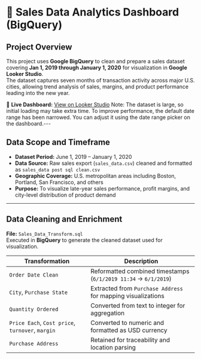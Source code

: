 # 🧾 Sales Data Analytics Dashboard (BigQuery)

## Project Overview
This project uses **Google BigQuery** to clean and prepare a sales dataset covering **Jan 1, 2019 through January 1, 2020** for visualization in **Google Looker Studio**.  
The dataset captures seven months of transaction activity across major U.S. cities, allowing trend analysis of sales, margins, and product performance leading into the new year.

🔗 **Live Dashboard:** [View on Looker Studio](https://lookerstudio.google.com/reporting/38e92f7a-6e6c-4cd4-8923-e8b01015def8)
Note: The dataset is large, so initial loading may take extra time. To improve performance, the default date range has been narrowed. You can adjust it using the date range picker on the dashboard.---

## Data Scope and Timeframe
- **Dataset Period:** June 1, 2019 – January 1, 2020  
- **Data Source:** Raw sales export (`sales_data.csv`) cleaned and formatted as `sales_data post sql clean.csv`  
- **Geographic Coverage:** U.S. metropolitan areas including Boston, Portland, San Francisco, and others  
- **Purpose:** To visualize late-year sales performance, profit margins, and city-level distribution of product demand

---

## Data Cleaning and Enrichment

**File:** `Sales_Data_Transform.sql`  
Executed in **BigQuery** to generate the cleaned dataset used for visualization.

| Transformation | Description |
|----------------|-------------|
| `Order Date Clean` | Reformatted combined timestamps (`6/1/2019 11:34` → `6/1/2019`) |
| `City`, `Purchase State` | Extracted from `Purchase Address` for mapping visualizations |
| `Quantity Ordered` | Converted from text to integer for aggregation |
| `Price Each`, `Cost price`, `turnover`, `margin` | Converted to numeric and formatted as USD currency |
| `Purchase Address` | Retained for traceability and location parsing |



